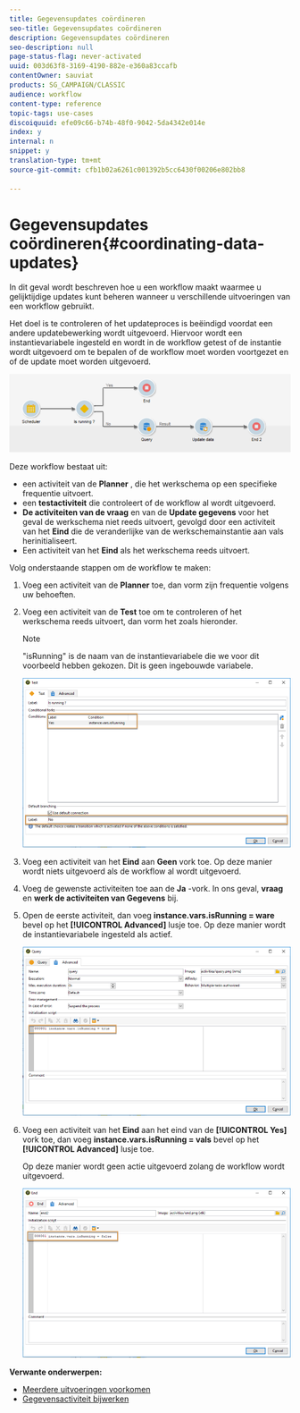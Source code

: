 ```yaml
---
title: Gegevensupdates coördineren
seo-title: Gegevensupdates coördineren
description: Gegevensupdates coördineren
seo-description: null
page-status-flag: never-activated
uuid: 003d63f8-3169-4190-882e-e360a83ccafb
contentOwner: sauviat
products: SG_CAMPAIGN/CLASSIC
audience: workflow
content-type: reference
topic-tags: use-cases
discoiquuid: efe09c66-b74b-48f0-9042-5da4342e014e
index: y
internal: n
snippet: y
translation-type: tm+mt
source-git-commit: cfb1b02a6261c001392b5cc6430f00206e802bb8

---
```



# Gegevensupdates coördineren{#coordinating-data-updates}

In dit geval wordt beschreven hoe u een workflow maakt waarmee u gelijktijdige updates kunt beheren wanneer u verschillende uitvoeringen van een workflow gebruikt.

Het doel is te controleren of het updateproces is beëindigd voordat een andere updatebewerking wordt uitgevoerd. Hiervoor wordt een instantievariabele ingesteld en wordt in de workflow getest of de instantie wordt uitgevoerd om te bepalen of de workflow moet worden voortgezet en of de update moet worden uitgevoerd.

![](assets/uc_dataupdate_wkf.png)

Deze workflow bestaat uit:

* een activiteit van de **Planner** , die het werkschema op een specifieke frequentie uitvoert.
* een **testactiviteit** die controleert of de workflow al wordt uitgevoerd.
* **De activiteiten van de vraag** en van de **Update gegevens** voor het geval de werkschema niet reeds uitvoert, gevolgd door een activiteit van het **Eind** die de veranderlijke van de werkschemainstantie aan vals herinitialiseert.
* Een activiteit van het **Eind** als het werkschema reeds uitvoert.

Volg onderstaande stappen om de workflow te maken:

1. Voeg een activiteit van de **Planner** toe, dan vorm zijn frequentie volgens uw behoeften.
1. Voeg een activiteit van de **Test** toe om te controleren of het werkschema reeds uitvoert, dan vorm het zoals hieronder.

   >[!NOTE]
   >
   >&quot;isRunning&quot; is de naam van de instantievariabele die we voor dit voorbeeld hebben gekozen. Dit is geen ingebouwde variabele.

   ![](assets/uc_dataupdate_test.png)

1. Voeg een activiteit van het **Eind** aan **Geen** vork toe. Op deze manier wordt niets uitgevoerd als de workflow al wordt uitgevoerd.
1. Voeg de gewenste activiteiten toe aan de **Ja** -vork. In ons geval, **vraag** en **werk de activiteiten van Gegevens** bij.
1. Open de eerste activiteit, dan voeg **instance.vars.isRunning = ware** bevel op het **[!UICONTROL Advanced]** lusje toe. Op deze manier wordt de instantievariabele ingesteld als actief.

   ![](assets/uc_dataupdate_query.png)

1. Voeg een activiteit van het **Eind** aan het eind van de **[!UICONTROL Yes]** vork toe, dan voeg **instance.vars.isRunning = vals** bevel op het **[!UICONTROL Advanced]** lusje toe.

   Op deze manier wordt geen actie uitgevoerd zolang de workflow wordt uitgevoerd.

   ![](assets/uc_dataupdate_end.png)

**Verwante onderwerpen:**

* [Meerdere uitvoeringen voorkomen](../../workflow/using/monitoring-workflow-execution.md#preventing-simultaneous-multiple-executions)
* [Gegevensactiviteit bijwerken](../../workflow/using/update-data.md)

